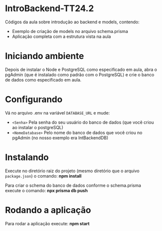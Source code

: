 # IntroBackend-TT24.2
Códigos da aula sobre introdução ao backend e models, contendo:
* Exemplo de criação de models no arquivo schema.prisma
* Aplicação completa com a estrutura vista na aula

# Iniciando ambiente
Depois de instalar o Node e PostgreSQL como especificado em aula, abra o pgAdmin (que é instalado como padrão com o PostgreSQL) e crie o banco de dados como especificado em aula.

# Configurando
Vá no arquivo .env na variável `DATABASE_URL` e mude: 
* `<Senha>` Pela senha do seu usuário do banco de dados (que você criou ao instalar o postgreSQL)
* `<NomeDatabase>` Pelo nome do banco de dados que você criou no pgAdmin (no nosso exemplo era IntBackendDB)

# Instalando
Execute no diretório raiz do projeto (mesmo diretório que o arquivo `package.json`) o comando:
**npm install**

Para criar o schema do banco de dados conforme o schema.prisma execute o comando:
**npx prisma db push**

# Rodando a aplicação
Para rodar a aplicação execute:
**npm start**
